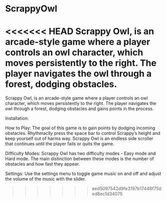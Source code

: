 # ScrappyOwl
<<<<<<< HEAD
Scrappy Owl, is an arcade-style game where a player controls an owl character, which moves persistently to the right. The player navigates the owl through a forest, dodging obstacles. 
=======
Scrappy Owl, is an arcade-style game where a player controls an owl character, which moves persistently to the right. The player navigates the owl through a forest, dodging obstacles and gains points in the process. 

Installation: 

How to Play: The goal of this game is to gain points by dodging incoming obstacles. Rhythmaclly press the space bar to control Scrappy’s height and keep yourself out of harms way. Scrappy Owl is an endless side scroller that continues until the player fails or quits the game.

Difficulty Modes: Scrappy Owl has two difficulty modes - Easy mode and Hard mode. The main distinction between these modes is the number of obstacles and how fast they appear. 

Settings: Use the settings menu to toggle game music on and off and adjust the volume of the music with the slider. 
>>>>>>> eed5097542d9fe3197b17448f75ded8ec1d34075

